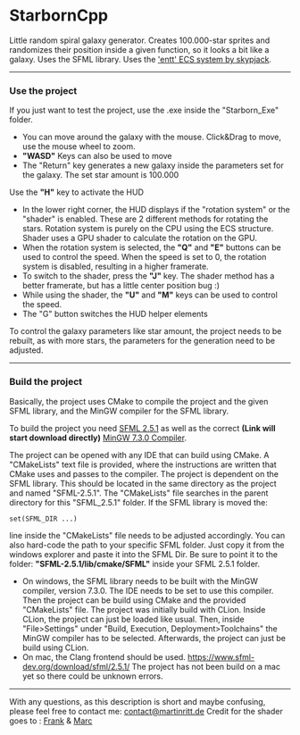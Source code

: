 # StarbornCpp
Little random spiral galaxy generator. Creates 100.000-star sprites and randomizes their position inside a given function, so it looks a bit like a galaxy. Uses the SFML library. Uses the ['entt' ECS system by skypjack](https://github.com/skypjack/entt). 

---
### Use the project
If you just want to test the project, use the .exe inside the "Starborn_Exe" folder. 
- You can move around the galaxy with the mouse. Click&Drag to move, use the mouse wheel to zoom. 
- **"WASD"** Keys can also be used to move 
- The "Return" key generates a new galaxy inside the parameters set for the galaxy. The set star amount is 100.000

Use the **"H"** key to activate the HUD
- In the lower right corner, the HUD displays if the "rotation system" or the "shader" is enabled. These are 2 different
methods for rotating the stars. Rotation system is purely on the CPU using the ECS structure. Shader uses a GPU shader to calculate the rotation on the GPU. 
- When the rotation system is selected, the **"Q"** and **"E"** buttons can be used to control the speed. When the speed is set to 0, the rotation system is disabled, resulting in a higher framerate. 
- To switch to the shader, press the **"J"** key. The shader method has a better framerate, but has a little center position bug :) 
- While using the shader, the **"U"** and **"M"** keys can be used to control the speed. 
- The "G" button switches the HUD helper elements 

To control the galaxy parameters like star amount, the project needs to be rebuilt, as with more stars, the parameters for the generation need to be adjusted.

---

### Build the project

Basically, the project uses CMake to compile the project and the given SFML library, and the MinGW compiler for the SFML library. 

To build the project you need [SFML 2.5.1](https://www.sfml-dev.org/download/sfml/2.5.1/) as well as the correct **(Link will start download directly)** 
[MinGW 7.3.0 Compiler](https://sourceforge.net/projects/mingw-w64/files/Toolchains%20targetting%20Win32/Personal%20Builds/mingw-builds/7.3.0/threads-posix/dwarf/i686-7.3.0-release-posix-dwarf-rt_v5-rev0.7z/download). 

The project can be opened with any IDE that can build using CMake. A "CMakeLists" text file is provided, where the instructions are written that CMake uses 
and passes to the compiler. The project is dependent on the SFML library. This should be located in the same directory 
as the project and named "SFML-2.5.1". The "CMakeLists" file searches in the parent directory for this 
"SFML_2.5.1" folder. If the SFML library is moved the: 
``` 
set(SFML_DIR ...)
``` 
line inside the "CMakeLists" file needs to be adjusted accordingly. You can also hard-code the path to your specific SFML folder. Just copy it from the windows explorer and paste it into the SFML Dir. 
Be sure to point it to the folder: **"SFML-2.5.1/lib/cmake/SFML"** inside your SFML 2.5.1 folder.

- On windows, the SFML library needs to be built with the MinGW compiler, version 7.3.0. The IDE needs to be set to use this compiler. Then the project can be build using CMake and the 
provided "CMakeLists" file. 
The project was initially build with CLion. Inside CLion, the project can just be loaded like usual. Then, inside "File>Settings" under "Build, Execution, Deployment>Toolchains" the MinGW compiler
has to be selected. Afterwards, the project can just be build using CLion. 
- On mac, the Clang frontend should be used. https://www.sfml-dev.org/download/sfml/2.5.1/
The project has not been build on a mac yet so there could be unknown errors.

---

With any questions, as this description is short and maybe confusing, please feel free to contact me: [contact@martinritt.de](mailto:contact@martinritt.de)
Credit for the shader goes to : [Frank](https://github.com/comentator) & [Marc](https://github.com/Marc-Paul)
 
